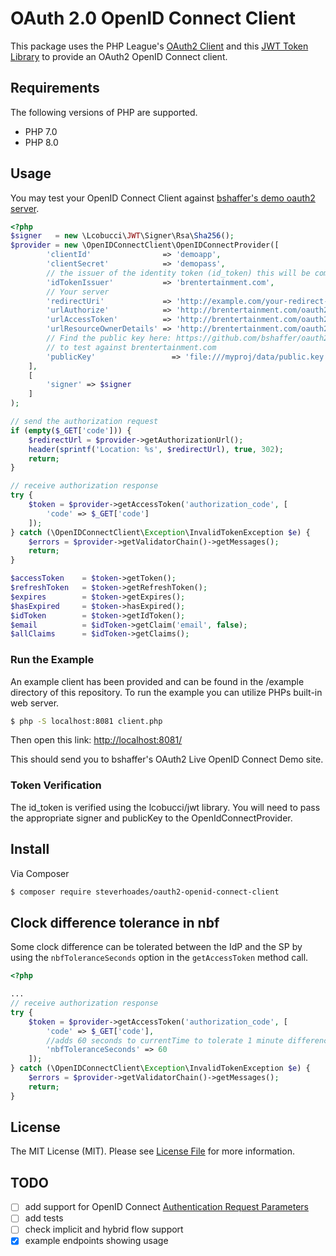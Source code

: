 # OAuth 2.0 OpenID Connect Client

This package uses the PHP League's [OAuth2 Client](https://github.com/thephpleague/oauth2-client) and this [JWT Token Library](https://github.com/lcobucci/jwt) to provide an OAuth2 OpenID Connect client.

## Requirements

The following versions of PHP are supported.

* PHP 7.0
* PHP 8.0

## Usage
You may test your OpenID Connect Client against [bshaffer's demo oauth2 server](https://github.com/bshaffer/oauth2-demo-php).
```php
<?php
$signer   = new \Lcobucci\JWT\Signer\Rsa\Sha256();
$provider = new \OpenIDConnectClient\OpenIDConnectProvider([
        'clientId'                => 'demoapp',   
        'clientSecret'            => 'demopass',  
        // the issuer of the identity token (id_token) this will be compared with what is returned in the token.
        'idTokenIssuer'           => 'brentertainment.com',
        // Your server
        'redirectUri'             => 'http://example.com/your-redirect-url/',                
        'urlAuthorize'            => 'http://brentertainment.com/oauth2/lockdin/authorize',
        'urlAccessToken'          => 'http://brentertainment.com/oauth2/lockdin/token',
        'urlResourceOwnerDetails' => 'http://brentertainment.com/oauth2/lockdin/resource',                
        // Find the public key here: https://github.com/bshaffer/oauth2-demo-php/blob/master/data/pubkey.pem
        // to test against brentertainment.com
        'publicKey'                 => 'file:///myproj/data/public.key',
    ],
    [
        'signer' => $signer
    ]
);

// send the authorization request
if (empty($_GET['code'])) {
    $redirectUrl = $provider->getAuthorizationUrl();
    header(sprintf('Location: %s', $redirectUrl), true, 302); 
    return;
}

// receive authorization response
try {
    $token = $provider->getAccessToken('authorization_code', [
        'code' => $_GET['code']
    ]);
} catch (\OpenIDConnectClient\Exception\InvalidTokenException $e) {
    $errors = $provider->getValidatorChain()->getMessages();
    return;
}

$accessToken    = $token->getToken();
$refreshToken   = $token->getRefreshToken();
$expires        = $token->getExpires();
$hasExpired     = $token->hasExpired();
$idToken        = $token->getIdToken();
$email          = $idToken->getClaim('email', false);
$allClaims      = $idToken->getClaims();

```

### Run the Example
An example client has been provided and can be found in the /example directory of this repository.  To run the example you can utilize PHPs built-in web server.
```bash
$ php -S localhost:8081 client.php
```
Then open this link: [http://localhost:8081/](http://localhost:8081/)

This should send you to bshaffer's OAuth2 Live OpenID Connect Demo site.

### Token Verification
The id_token is verified using the lcobucci/jwt library.  You will need to pass the appropriate signer and publicKey to the OpenIdConnectProvider.


## Install

Via Composer

``` bash
$ composer require steverhoades/oauth2-openid-connect-client
```

## Clock difference tolerance in nbf

Some clock difference can be tolerated between the IdP and the SP by using the `nbfToleranceSeconds` option in the 
`getAccessToken` method call.

```php
<?php

...
// receive authorization response
try {
    $token = $provider->getAccessToken('authorization_code', [
        'code' => $_GET['code'],
        //adds 60 seconds to currentTime to tolerate 1 minute difference in clocks between IdP and SP
        'nbfToleranceSeconds' => 60 
    ]);
} catch (\OpenIDConnectClient\Exception\InvalidTokenException $e) {
    $errors = $provider->getValidatorChain()->getMessages();
    return;
}

```


## License

The MIT License (MIT). Please see [License File](https://github.com/steverhoades/oauth2-openid-connect-client/blob/master/LICENSE) for more information.

[PSR-1]: https://github.com/php-fig/fig-standards/blob/master/accepted/PSR-1-basic-coding-standard.md
[PSR-2]: https://github.com/php-fig/fig-standards/blob/master/accepted/PSR-2-coding-style-guide.md
[PSR-4]: https://github.com/php-fig/fig-standards/blob/master/accepted/PSR-4-autoloader.md

## TODO
- [ ] add support for OpenID Connect [Authentication Request Parameters](http://openid.net/specs/openid-connect-core-1_0.html#AuthRequest)
- [ ] add tests
- [ ] check implicit and hybrid flow support
- [x] example endpoints showing usage
